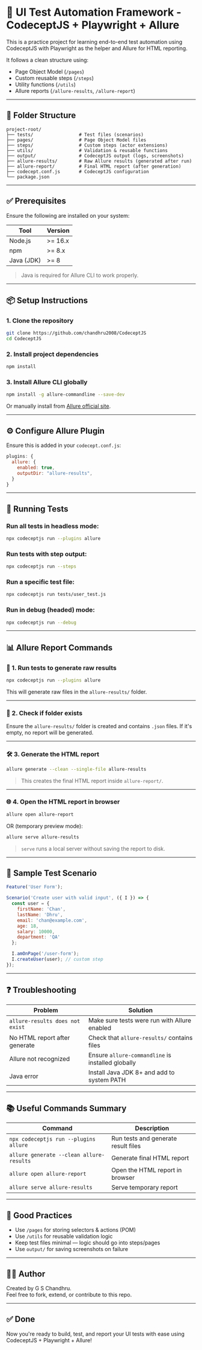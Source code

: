 # 🚀 UI Test Automation Framework - CodeceptJS + Playwright + Allure

This is a practice project for learning end-to-end test automation using CodeceptJS with Playwright as the helper and Allure for HTML reporting.

It follows a clean structure using:
- Page Object Model (`/pages`)
- Custom reusable steps (`/steps`)
- Utility functions (`/utils`)
- Allure reports (`/allure-results`, `/allure-report`)

---

## 📁 Folder Structure

```
project-root/
├── tests/                 # Test files (scenarios)
├── pages/                 # Page Object Model files
├── steps/                 # Custom steps (actor extensions)
├── utils/                 # Validation & reusable functions
├── output/                # CodeceptJS output (logs, screenshots)
├── allure-results/        # Raw Allure results (generated after run)
├── allure-report/         # Final HTML report (after generation)
├── codecept.conf.js       # CodeceptJS configuration
└── package.json
```

---

## ✅ Prerequisites

Ensure the following are installed on your system:

| Tool             | Version  |
|------------------|----------|
| Node.js          | >= 16.x  |
| npm              | >= 8.x   |
| Java (JDK)       | >= 8     |

> Java is required for Allure CLI to work properly.

---

## 📦 Setup Instructions

### 1. Clone the repository

```bash
git clone https://github.com/chandhru2008/CodeceptJS
cd CodeceptJS
```

### 2. Install project dependencies

```bash
npm install
```

### 3. Install Allure CLI globally

```bash
npm install -g allure-commandline --save-dev
```

Or manually install from [Allure official site](https://docs.qameta.io/allure/#_installing_a_commandline).

---

## ⚙️ Configure Allure Plugin

Ensure this is added in your `codecept.conf.js`:

```js
plugins: {
  allure: {
    enabled: true,
    outputDir: "allure-results",
  }
}
```

---

## 🚀 Running Tests

### Run all tests in headless mode:
```bash
npx codeceptjs run --plugins allure
```

### Run tests with step output:
```bash
npx codeceptjs run --steps
```

### Run a specific test file:
```bash
npx codeceptjs run tests/user_test.js
```

### Run in debug (headed) mode:
```bash
npx codeceptjs run --debug
```

---

## 📊 Allure Report Commands

### 🧪 1. Run tests to generate raw results
```bash
npx codeceptjs run --plugins allure
```

This will generate raw files in the `allure-results/` folder.

---

### 📁 2. Check if folder exists

Ensure the `allure-results/` folder is created and contains `.json` files. If it's empty, no report will be generated.

---

### 🛠️ 3. Generate the HTML report

```bash
allure generate --clean --single-file allure-results
```

> This creates the final HTML report inside `allure-report/`.

---

### 🌐 4. Open the HTML report in browser

```bash
allure open allure-report
```

OR (temporary preview mode):
```bash
allure serve allure-results
```

> `serve` runs a local server without saving the report to disk.

---

## 🧪 Sample Test Scenario

```js
Feature('User Form');

Scenario('Create user with valid input', ({ I }) => {
  const user = {
    firstName: 'Chan',
    lastName: 'Dhru',
    email: 'chan@example.com',
    age: 18,
    salary: 10000,
    department: 'QA'
  };

  I.amOnPage('/user-form');
  I.createUser(user); // custom step
});
```

---

## ❓ Troubleshooting

| Problem                           | Solution                                      |
|----------------------------------|-----------------------------------------------|
| `allure-results does not exist`  | Make sure tests were run with Allure enabled  |
| No HTML report after generate    | Check that `allure-results/` contains files   |
| Allure not recognized            | Ensure `allure-commandline` is installed globally |
| Java error                       | Install Java JDK 8+ and add to system PATH     |

---

## 📚 Useful Commands Summary

| Command                                      | Description                          |
|---------------------------------------------|--------------------------------------|
| `npx codeceptjs run --plugins allure`       | Run tests and generate result files  |
| `allure generate --clean allure-results`    | Generate final HTML report           |
| `allure open allure-report`                 | Open the HTML report in browser      |
| `allure serve allure-results`               | Serve temporary report               |

---

## 🧩 Good Practices

- Use `/pages` for storing selectors & actions (POM)
- Use `/utils` for reusable validation logic
- Keep test files minimal — logic should go into steps/pages
- Use `output/` for saving screenshots on failure

---

## 👨‍💻 Author

Created by G S Chandhru.  
Feel free to fork, extend, or contribute to this repo.

---

## ✅ Done

Now you're ready to build, test, and report your UI tests with ease using CodeceptJS + Playwright + Allure!


